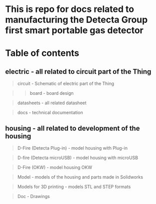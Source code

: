 # This is repo for docs related to manufacturing the Detecta Group first smart portable gas detector

# Table of contents

## electric - all related to circuit part of the Thing

>  circuit - Schematic of electric part of the Thing

>> board - board design

>  datasheets - all related datasheet

>  docs - technical documentation

## housing - all related to development of the housing

> D-Fire (Detecta Plug-in) - model housing with Plug-in

> D-fire (Detecta microUSB) - model housing with microUSB

> D-Fire (OKW) - model housing OKW

> Model - models of the housing and parts made in Solidworks

> Models for 3D printing - models STL and STEP formats

> Doc - Drawings
